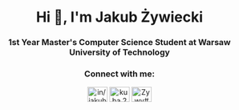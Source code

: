 <h1 align="center">Hi 👋, I'm Jakub Żywiecki</h1>
<h3 align="center">1st Year Master's Computer Science Student at Warsaw University of Technology</h3>
<h3 align="center">Connect with me:</h3>
<p align="center">
<a href="https://linkedin.com/in/in/jakub-zywiecki" target="blank"><img align="center" src="https://raw.githubusercontent.com/rahuldkjain/github-profile-readme-generator/master/src/images/icons/Social/linked-in-alt.svg" alt="in/jakub-zywiecki" height="30" width="40" /></a>
<a href="https://instagram.com/kuba.2002" target="blank"><img align="center" src="https://raw.githubusercontent.com/rahuldkjain/github-profile-readme-generator/master/src/images/icons/Social/instagram.svg" alt="kuba.2002" height="30" width="40" /></a>
<a href="https://discord.gg/Zywy#3856" target="blank"><img align="center" src="https://raw.githubusercontent.com/rahuldkjain/github-profile-readme-generator/master/src/images/icons/Social/discord.svg" alt="Zywy#3856" height="30" width="40" /></a>
</p>
